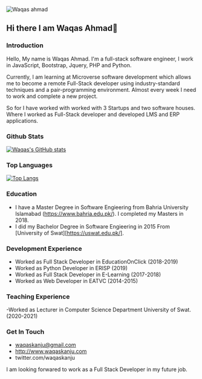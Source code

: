 ![Waqas ahmad](https://user-images.githubusercontent.com/13853450/171985953-1e1779a1-4a7b-4fd4-be64-38046eb3d96e.png)

## Hi there I am Waqas Ahmad👋

### Introduction

Hello, My name is Waqas Ahmad. I'm a full-stack software engineer, 
I work in JavaScript, Bootstrap, Jquery, PHP and Python.

Currently, I am learning at  Microverse software development which allows me to 
become a remote Full-Stack developer using industry-standard techniques and 
a pair-programming environment. Almost every week 
I need to work and complete a new project.

So for I have worked with worked with 3 Startups and two software houses. Where I worked
as Full-Stack developer and developed LMS and ERP applications.

### Github Stats

[![Waqas's GitHub stats](https://github-readme-stats.vercel.app/api?username=waqaskanju)](https://github.com/waqaskanju/github-readme-stats)

### Top Languages

[![Top Langs](https://github-readme-stats.vercel.app/api/top-langs/?username=waqaskanju)](https://github.com/waqaskanju/github-readme-stats)

### Education
- I have a Master Degree in Software Engieering from Bahria University Islamabad (https://www.bahria.edu.pk/). I completed my Masters in 2018.
- I did my Bachelor Degree in Software Engieering in 2015 From [University of Swat][https://uswat.edu.pk/].

### Development Experience
- Worked as Full Stack Developer in EducationOnClick (2018-2019)
- Worked as Python Developer in ERISP (2019)
- Worked as Full Stack Developer in E-Learning (2017-2018)
- Worked as Web Developer in EATVC (2014-2015)

### Teaching Experience
-Worked as Lecturer in Computer Science Department University of Swat. (2020-2021)

### Get In Touch
- waqaskanju@gmail.com
- http://www.waqaskanju.com
- twitter.com/waqaskanju

I am looking forwared to work as a Full Stack Developer in my future job.
<!--
**waqaskanju/waqaskanju** is a ✨ _special_ ✨ repository because its `README.md` (this file) appears on your GitHub profile.

Here are some ideas to get you started:

- 🔭 I’m currently working in Microverse
- 🌱 I’m currently learning Javascript
- 👯 I’m looking to collaborate on Web Development Project.
- 💬 Ask me about Web Development Project
- 📫 How to reach me: Email: Waqaskanju@gmail.com   Website: http://www.waqaskanju.com
- ⚡ Fun fact: I like to working in HTML, CSS, JavaScript, Bootstrap, PHP, Python SQL
-->
